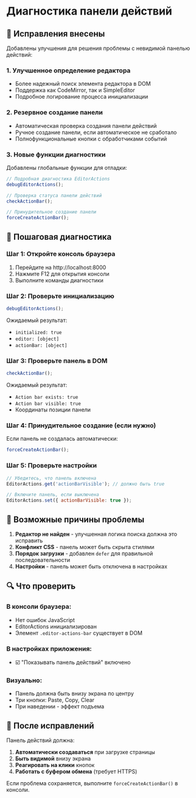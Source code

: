 # Диагностика панели действий

## 🔧 Исправления внесены

Добавлены улучшения для решения проблемы с невидимой панелью действий:

### 1. Улучшенное определение редактора
- Более надежный поиск элемента редактора в DOM
- Поддержка как CodeMirror, так и SimpleEditor
- Подробное логирование процесса инициализации

### 2. Резервное создание панели
- Автоматическая проверка создания панели действий
- Ручное создание панели, если автоматическое не сработало
- Полнофункциональные кнопки с обработчиками событий

### 3. Новые функции диагностики
Добавлены глобальные функции для отладки:

```javascript
// Подробная диагностика EditorActions
debugEditorActions();

// Проверка статуса панели действий
checkActionBar();

// Принудительное создание панели
forceCreateActionBar();
```

## 🧪 Пошаговая диагностика

### Шаг 1: Откройте консоль браузера
1. Перейдите на http://localhost:8000
2. Нажмите F12 для открытия консоли
3. Выполните команды диагностики

### Шаг 2: Проверьте инициализацию
```javascript
debugEditorActions();
```

Ожидаемый результат:
- `initialized: true`
- `editor: [object]`
- `actionBar: [object]`

### Шаг 3: Проверьте панель в DOM
```javascript
checkActionBar();
```

Ожидаемый результат:
- `Action bar exists: true`
- `Action bar visible: true`
- Координаты позиции панели

### Шаг 4: Принудительное создание (если нужно)
Если панель не создалась автоматически:
```javascript
forceCreateActionBar();
```

### Шаг 5: Проверьте настройки
```javascript
// Убедитесь, что панель включена
EditorActions.get('actionBarVisible'); // должно быть true

// Включите панель, если выключена
EditorActions.set({ actionBarVisible: true });
```

## 🎯 Возможные причины проблемы

1. **Редактор не найден** - улучшенная логика поиска должна это исправить
2. **Конфликт CSS** - панель может быть скрыта стилями
3. **Порядок загрузки** - добавлен `defer` для правильной последовательности
4. **Настройки** - панель может быть отключена в настройках

## 🔍 Что проверить

### В консоли браузера:
- Нет ошибок JavaScript
- EditorActions инициализирован
- Элемент `.editor-actions-bar` существует в DOM

### В настройках приложения:
- ☑️ "Показывать панель действий" включено

### Визуально:
- Панель должна быть внизу экрана по центру
- Три кнопки: Paste, Copy, Clear
- При наведении - эффект подъема

## 🚀 После исправлений

Панель действий должна:
1. **Автоматически создаваться** при загрузке страницы
2. **Быть видимой** внизу экрана
3. **Реагировать на клики** кнопок
4. **Работать с буфером обмена** (требует HTTPS)

Если проблема сохраняется, выполните `forceCreateActionBar()` в консоли.
